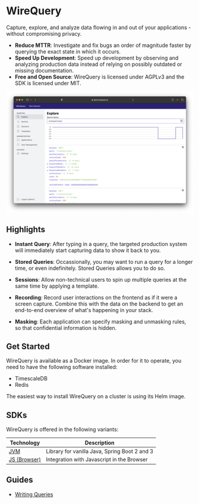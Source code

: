 # WireQuery

Capture, explore, and analyze data flowing in and out of your applications - without compromising privacy.

- **Reduce MTTR**: Investigate and fix bugs an order of magnitude faster by querying the exact state in which it occurs.
- **Speed Up Development**: Speed up development by observing and analyzing production data instead of relying on possibly outdated or missing documentation.
- **Free and Open Source**: WireQuery is licensed under AGPLv3 and the SDK is licensed under MIT.

![Screenshot](screenshot_1.png)

## Highlights

- **Instant Query**:
After typing in a query, the targeted production system will immediately start capturing data to show it back to you.

- **Stored Queries**: Occassionally, you may want to run a query for a longer time, or even indefinitely. Stored Queries allows you to do so.

- **Sessions**: Allow non-technical users to spin up multiple queries at the same time by applying a template.

- **Recording**: Record user interactions on the frontend as if it were a screen capture. Combine this with the data on the backend to get an end-to-end overview of what's happening in your stack.

- **Masking**: Each application can specify masking and unmasking rules, so that confidential information is hidden.

## Get Started

WireQuery is available as a Docker image. In order for it to operate, you need to have the following software installed:

- TimescaleDB
- Redis

The easiest way to install WireQuery on a cluster is using its Helm image.

## SDKs

WireQuery is offered in the following variants:

| Technology              | Description                                   |
|-------------------------|-----------------------------------------------|
| [JVM](/sdk/jvm)         | Library for vanilla Java, Spring Boot 2 and 3 |
| [JS (Browser)](/sdk/js) | Integration with Javascript in the Browser    |

## Guides

- [Writing Queries](/docs/writing-queries.md)
